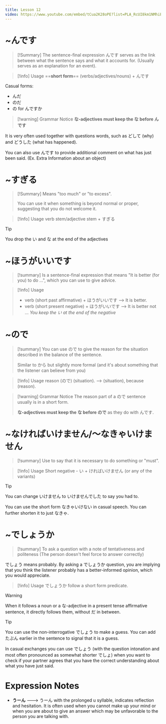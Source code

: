 ```yaml
---
title: Lesson 12
video: https://www.youtube.com/embed/tCua2K28oPE?list=PLA_RcUI8km1NMhiEebcbqdlcHv_2ngbO2
---
```


# ~んです

> [!Summary]
> The sentence-final expression んです serves as the link between what the sentence says and what it accounts for. (Usually serves as an explanation for an event).

> [!info] Usage
> ==**short form**== (verbs/adjectives/nouns) + んです

Casual forms:

- んだ
- のだ
- の for んですか

> [!warning] Grammar Notice
> **な-adjectives must keep the な before んです**

It is very often used together with questions words, such as どして (why) and どうした (what has happened).

You can also use んです to provide additional comment on what has just been said. (Ex. Extra Information about an object)

# ~すぎる

> [!Summary]
> Means "too much" or "to excess".
>
> You can use it when something is beyond normal or proper, suggesting that you do not welcome it.

> [!info] Usage
> verb stem/adjective stem + すぎる

> [!tip]
> You drop the い and な at the end of the adjectives

# ~ほうがいいです

> [!summary]
> Is a sentence-final expression that means "It is better (for you) to do ...", which you can use to give advice.

> [!info] Usage
>
> - verb (short past affirmative) + ほうがいいです --> It is better.
> - verb (short present negative) + ほうがいいです --> It is better not ...
>   _You keep the い at the end of the negative_

# ~ので

> [!summary]
> You can use ので to give the reason for the situation described in the balance of the sentence.
>
> Similar to から but slightly more formal (and it's about something that the listener can believe from you)

> [!info] Usage
> reason (ので) (situation). --> (situation), because (reason).

> [!warning] Grammar Notice
> The reason part of a ので sentence usually is in a short form.
>
> **な-adjectives must keep the な before ので** as they do with んです.

# ~なければいけません/～なきゃいけません

> [!summary]
> Use to say that it is necessary to do something or "must".

> [!info] Usage
> Short negative - い + ければいけません (or any of the variants)

> [!tip]
> You can change いけません to いけませんでした to say you had to.
>
> You can use the short form なきゃいけない in casual speech. You can further shorten it to just なきゃ.

# ~でしょうか

> [!summary]
> To ask a question with a note of tentativeness and politeness (The person doesn't feel force to answer correctly)

でしょう means probably. By asking a でしょうか question, you are implying that you think the listener probably has a better-informed opinion, which you would appreciate.

> [!info] Usage
> でしょうか follow a short form predicate.

> [!warning]
> When it follows a noun or a な-adjective in a present tense affirmative sentence, it directly follows them, without だ in between.

> [!tip]
> You can use the non-interrogative でしょう to make a guess. You can add たぶん earlier in the sentence to signal that it is a guess.

In casual exchanges you can use でしょう (with the question intonation and most often pronounced as somewhat shorter でしょ) when you want to check if your partner agrees that you have the correct understanding about what you have just said.

# Expression Notes

- **うーん** ---> うーん with the prolonged u syllable, indicates reflection and hesitation. It is often used when you cannot make up your mind or when you are about to give an answer which may be unfavorable to the person you are talking with.
